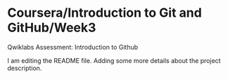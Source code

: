 # Coursera/Introduction to Git and GitHub/Week3
Qwiklabs Assessment: Introduction to Github

I am editing the README file. Adding some more details about the project description.
